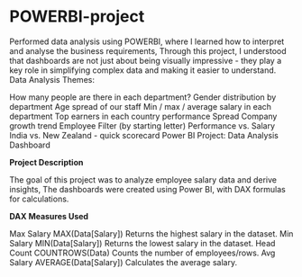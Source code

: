 # POWERBI-project
Performed data analysis using POWERBI, where I learned how to interpret and analyse the business requirements, Through this project, I understood that dashboards are not just about being visually impressive - they play a key role in simplifying complex data and making it easier to understand.
Data Analysis Themes:

How many people are there in each department?
Gender distribution by department
Age spread of our staff 
Min / max / average salary in each department
Top earners in each country
performance Spread
Company growth trend
Employee Filter (by starting letter)
Performance vs. Salary
India vs. New Zealand - quick scorecard
Power BI Project: Data Analysis Dashboard

**Project Description**

The goal of this project was to analyze employee salary data and derive insights, The dashboards were created using Power BI, with DAX formulas for calculations.

**DAX Measures Used**

Max Salary	MAX(Data[Salary])	Returns the highest salary in the dataset.
Min Salary	MIN(Data[Salary])	Returns the lowest salary in the dataset.
Head Count	COUNTROWS(Data)	Counts the number of employees/rows.
Avg Salary	AVERAGE(Data[Salary])	Calculates the average salary.
